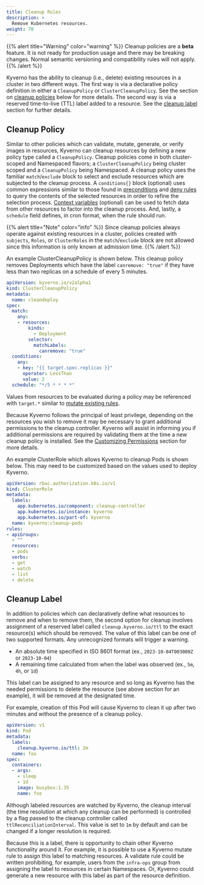 ```yaml
---
title: Cleanup Rules
description: >
  Remove Kubernetes resources.
weight: 70
---
```


{{% alert title="Warning" color="warning" %}}
Cleanup policies are a **beta** feature. It is not ready for production usage and there may be breaking changes. Normal semantic versioning and compatibility rules will not apply.
{{% /alert %}}

Kyverno has the ability to cleanup (i.e., delete) existing resources in a cluster in two different ways. The first way is via a declarative policy definition in either a `CleanupPolicy` or `ClusterCleanupPolicy`. See the section on [cleanup policies](#cleanup-policy) below for more details. The second way is via a reserved time-to-live (TTL) label added to a resource. See the [cleanup label](#cleanup-label) section for further details.

## Cleanup Policy

Similar to other policies which can validate, mutate, generate, or verify images in resources, Kyverno can cleanup resources by defining a new policy type called a `CleanupPolicy`. Cleanup policies come in both cluster-scoped and Namespaced flavors; a `ClusterCleanupPolicy` being cluster scoped and a `CleanupPolicy` being Namespaced. A cleanup policy uses the familiar `match`/`exclude` block to select and exclude resources which are subjected to the cleanup process. A `conditions{}` block (optional) uses common expressions similar to those found in [preconditions](/docs/writing-policies/preconditions/) and [deny rules](/docs/writing-policies/validate/#deny-rules) to query the contents of the selected resources in order to refine the selection process. [Context variables](/docs/writing-policies/external-data-sources/) (optional) can be used to fetch data from other resources to factor into the cleanup process. And, lastly, a `schedule` field defines, in cron format, when the rule should run.

{{% alert title="Note" color="info" %}}
Since cleanup policies always operate against existing resources in a cluster, policies created with `subjects`, `Roles`, or `ClusterRoles` in the `match`/`exclude` block are not allowed since this information is only known at admission time.
{{% /alert %}}

An example ClusterCleanupPolicy is shown below. This cleanup policy removes Deployments which have the label `canremove: "true"` if they have less than two replicas on a schedule of every 5 minutes.

```yaml
apiVersion: kyverno.io/v2alpha1
kind: ClusterCleanupPolicy
metadata:
  name: cleandeploy
spec:
  match:
    any:
    - resources:
        kinds:
          - Deployment
        selector:
          matchLabels:
            canremove: "true"
  conditions:
    any:
    - key: "{{ target.spec.replicas }}"
      operator: LessThan
      value: 2
  schedule: "*/5 * * * *"
```

Values from resources to be evaluated during a policy may be referenced with `target.*` similar to [mutate existing rules](/docs/writing-policies/mutate/#mutate-existing-resources).

Because Kyverno follows the principal of least privilege, depending on the resources you wish to remove it may be necessary to grant additional permissions to the cleanup controller. Kyverno will assist in informing you if additional permissions are required by validating them at the time a new cleanup policy is installed. See the [Customizing Permissions](/docs/installation/customization/#customizing-permissions) section for more details.

An example ClusterRole which allows Kyverno to cleanup Pods is shown below. This may need to be customized based on the values used to deploy Kyverno.

```yaml
apiVersion: rbac.authorization.k8s.io/v1
kind: ClusterRole
metadata:
  labels:
    app.kubernetes.io/component: cleanup-controller
    app.kubernetes.io/instance: kyverno
    app.kubernetes.io/part-of: kyverno
  name: kyverno:cleanup-pods
rules:
- apiGroups:
  - ""
  resources:
  - pods
  verbs:
  - get
  - watch
  - list
  - delete
```

## Cleanup Label

In addition to policies which can declaratively define what resources to remove and when to remove them, the second option for cleanup involves assignment of a reserved label called `cleanup.kyverno.io/ttl` to the exact resource(s) which should be removed. The value of this label can be one of two supported formats. Any unrecognized formats will trigger a warning.

* An absolute time specified in ISO 8601 format (ex., `2023-10-04T003000Z` or `2023-10-04`)
* A remaining time calculated from when the label was observed (ex., `5m`, `4h`, or `1d`)

This label can be assigned to any resource and so long as Kyverno has the needed permissions to delete the resource (see above section for an example), it will be removed at the designated time.

For example, creation of this Pod will cause Kyverno to clean it up after two minutes and without the presence of a cleanup policy.

```yaml
apiVersion: v1
kind: Pod
metadata:
  labels:
    cleanup.kyverno.io/ttl: 2m
  name: foo
spec:
  containers:
  - args:
    - sleep
    - 1d
    image: busybox:1.35
    name: foo
```

Although labeled resources are watched by Kyverno, the cleanup interval (the time resolution at which any cleanup can be performed) is controlled by a flag passed to the cleanup controller called `ttlReconciliationInterval`. This value is set to `1m` by default and can be changed if a longer resolution is required.

Because this is a label, there is opportunity to chain other Kyverno functionality around it. For example, it is possible to use a Kyverno mutate rule to assign this label to matching resources. A validate rule could be written prohibiting, for example, users from the `infra-ops` group from assigning the label to resources in certain Namespaces. Or, Kyverno could generate a new resource with this label as part of the resource definition.
